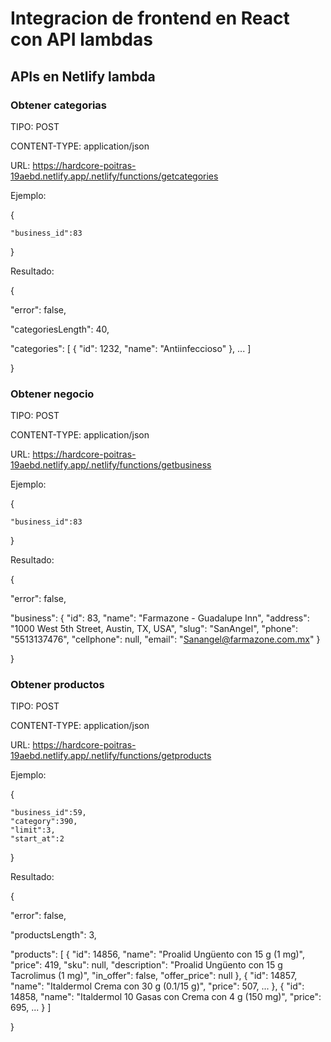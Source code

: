 # Integracion de frontend en React con API lambdas

## APIs en Netlify lambda

### Obtener categorias

TIPO: POST

CONTENT-TYPE: application/json

URL: https://hardcore-poitras-19aebd.netlify.app/.netlify/functions/getcategories


Ejemplo: 

{

	"business_id":83
	
}

Resultado:

{

  "error": false,
  
  "categoriesLength": 40,
  
  "categories": [
    {
      "id": 1232,
      "name": "Antiinfeccioso"
    },
    ...
  ]
  
 }
 
 ### Obtener negocio

TIPO: POST

CONTENT-TYPE: application/json

URL: https://hardcore-poitras-19aebd.netlify.app/.netlify/functions/getbusiness


Ejemplo: 

{

	"business_id":83
	
}

Resultado:

{

  "error": false,
  
  "business": {
    "id": 83,
    "name": "Farmazone - Guadalupe Inn",
    "address": "1000 West 5th Street, Austin, TX, USA",
    "slug": "SanAngel",
    "phone": "5513137476",
    "cellphone": null,
    "email": "Sanangel@farmazone.com.mx"
  }
  
}


### Obtener productos

TIPO: POST

CONTENT-TYPE: application/json

URL: https://hardcore-poitras-19aebd.netlify.app/.netlify/functions/getproducts


Ejemplo: 

{

	"business_id":59,
	"category":390,
	"limit":3,
	"start_at":2
	
}

Resultado:

{

  "error": false,
  
  "productsLength": 3,
  
  "products": [
    {
      "id": 14856,
      "name": "Proalid Ungüento con 15 g (1 mg)",
      "price": 419,
      "sku": null,
      "description": "Proalid Ungüento con 15 g Tacrolimus (1 mg)",
      "in_offer": false,
      "offer_price": null
    },
    {
      "id": 14857,
      "name": "Italdermol Crema con 30 g (0.1/15 g)",
      "price": 507,
      ...
    },
    {
      "id": 14858,
      "name": "Italdermol 10 Gasas con Crema con 4 g (150 mg)",
      "price": 695,
      ...
    }
  ]
  
}
